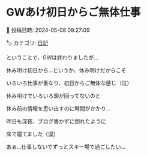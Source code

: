# GWあけ初日からご無体仕事

📅 投稿日時: 2024-05-08 09:27:09

🏷️ カテゴリ: [日記](cc4b5682fb7b8b144980957a978653fb0.md)

ということで、GWは終わりましたが…


休み明け初日から…というか、休み明けだからこそ


いろいろ仕事が重なり、初日からご無体な感じ（泣）





休み明けでいろいろ頭が回ってないのと


休み前の情報を思い出すのに時間がかかり…


昨日も深夜、ブログ書かずに倒れたように


床で寝てました（涙）





あぁ…仕事しないでずっとスキー場で過ごしたい…
